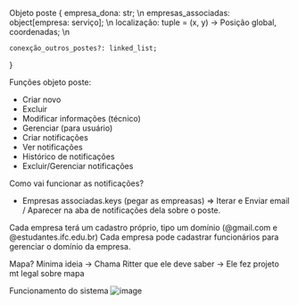 Objeto poste {
    empresa_dona: str; \n
    empresas_associadas: object[empresa: serviço]; \n
    localização: tuple = (x, y) -> Posição global, coordenadas; \n

    conexção_outros_postes?: linked_list;
}

Funções objeto poste:
- Criar novo
- Excluir
- Modificar informações (técnico)
- Gerenciar (para usuário) 
 - Criar notificações
 - Ver notificações
 - Histórico de notificações
 - Excluir/Gerenciar notificações


Como vai funcionar as notificações?
 - Empresas associadas.keys (pegar as empreasas) => Iterar e Enviar email / Aparecer na aba de notificações dela sobre o poste.


Cada empresa terá um cadastro próprio, tipo um domínio (@gmail.com e @estudantes.ifc.edu.br)
Cada empresa pode cadastrar funcionários para gerenciar o domínio da empresa.



Mapa? Minima ideia ->  Chama Ritter que ele deve saber -> Ele fez projeto mt legal sobre mapa

Funcionamento do sistema
![image](https://github.com/user-attachments/assets/377d26d3-1e99-41e3-87de-82db4379b2b5)
